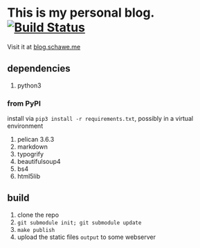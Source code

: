 # This is my personal blog. [![Build Status](https://travis-ci.org/surt91/blog.svg?branch=master)](https://travis-ci.org/surt91/blog)
Visit it at [blog.schawe.me](https://blog.schawe.me)

## dependencies
1. python3

### from PyPI

install via `pip3 install -r requirements.txt`, possibly in a virtual environment

1. pelican 3.6.3
1. markdown
1. typogrify
1. beautifulsoup4
1. bs4
1. html5lib

## build
1. clone the repo
2. `git submodule init; git submodule update`
3. `make publish`
4. upload the static files `output` to some webserver
